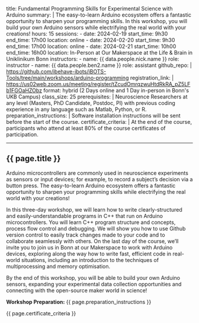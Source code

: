 title: Fundamental Programming Skills for Experimental Science with Arduino
summary: |
    The easy-to-learn Arduino ecosystem offers a fantastic opportunity to sharpen your programming skills. In this workshop, you will build your own Arduino sensors while electrifying the real world with your creations! 
hours: 15
sessions:
    - date: 2024-02-19
      start_time: 9h30
      end_time: 17h00 
      location: online
    - date: 2024-02-20
      start_time: 9h30
      end_time: 17h00
      location: online
    - date: 2024-02-21
      start_time: 10h00
      end_time: 16h00 
      location: In-Person at Our Makerspace at the Life & Brain in Uniklinikum Bonn
instructors:
    - name: {{ data.people.nick.name }}
      role: instructor
    - name: {{ data.people.ben2.name }}
      role: assistant
github_repo: |
    https://github.com/ibehave-ibots/iBOTS-Tools/tree/main/workshops/arduino-programming
registration_link: |
    https://us02web.zoom.us/meeting/register/tZcudOmrqzwuHtdRkRA_pZ5LFb1FGOaHZObz
format: hybrid (2 Days online and 1 Day in-person in Bonn's UKB Campus)
class_size: 25
prerequisites:  |
    Neuroscience Researchers at any level (Masters, PhD Candidate, Postdoc, PI) with previous coding experience in any language such as Matlab, Python, or R.
preparation_instructions: |
    Software installation instructions will be sent before the start of the course.
certificate_criteria: | 
    At the end of the course, participants who attend at least 80% of the course certificates of participation.


--- 

## {{ page.title }}

Arduino microcontrollers are commonly used in neuroscience experiments as sensors or input devices; for example, to record a subject’s decision via a button press. The easy-to-learn Arduino ecosystem offers a fantastic opportunity to sharpen your programming skills while electrifying the real world with your creations!

In this three-day workshop, we will learn how to write clearly-structured and easily-understandable programs in C++ that run on Arduino microcontrollers. You will learn C++ program structure and concepts, process flow control and debugging.  We will show you how to use Github version control to easily track changes made to your code and to collaborate seamlessly with others.  On the last day of the course, we’ll invite you to join us in Bonn at our Makerspace to work with Arduino devices, exploring along the way how to write fast, efficient code in real-world situations, including an introduction to the techniques of multiprocessing and memory optimisation.

By the end of this workshop, you will be able to build your own Arduino sensors, expanding your experimental data collection opportunities and connecting with the open-source maker world in science!


**Workshop Preparation:** {{ page.preparation_instructions }} 

{{ page.certificate_criteria }}